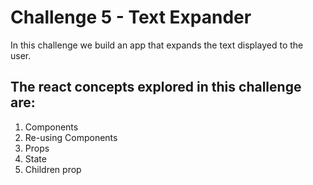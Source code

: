 # Challenge 5 - Text Expander

In this challenge we build an app that expands the text displayed to the user.

## The react concepts explored in this challenge are:

1. Components
2. Re-using Components
3. Props
4. State
5. Children prop
